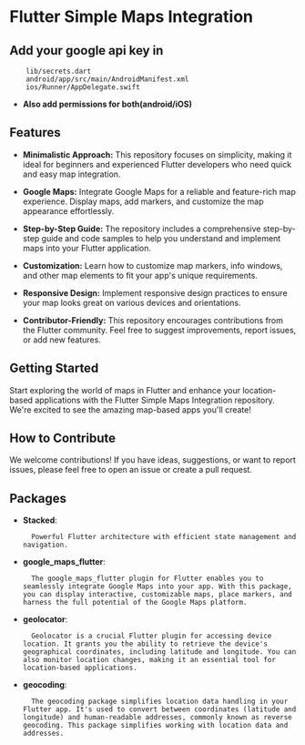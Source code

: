 # Flutter Simple Maps Integration

## Add your google api key in

        lib/secrets.dart
        android/app/src/main/AndroidManifest.xml
        ios/Runner/AppDelegate.swift

- **Also add permissions for both(android/iOS)**

## Features

- **Minimalistic Approach:** This repository focuses on simplicity, making it ideal for beginners and experienced Flutter developers who need quick and easy map integration.

- **Google Maps:** Integrate Google Maps for a reliable and feature-rich map experience. Display maps, add markers, and customize the map appearance effortlessly.

- **Step-by-Step Guide:** The repository includes a comprehensive step-by-step guide and code samples to help you understand and implement maps into your Flutter application.

- **Customization:** Learn how to customize map markers, info windows, and other map elements to fit your app's unique requirements.

- **Responsive Design:** Implement responsive design practices to ensure your map looks great on various devices and orientations.

- **Contributor-Friendly:** This repository encourages contributions from the Flutter community. Feel free to suggest improvements, report issues, or add new features.

## Getting Started

Start exploring the world of maps in Flutter and enhance your location-based applications with the Flutter Simple Maps Integration repository. We're excited to see the amazing map-based apps you'll create!

## How to Contribute

We welcome contributions! If you have ideas, suggestions, or want to report issues, please feel free to open an issue or create a pull request.

## Packages

- **Stacked**:

        Powerful Flutter architecture with efficient state management and navigation.

- **google_maps_flutter**:

        The google_maps_flutter plugin for Flutter enables you to seamlessly integrate Google Maps into your app. With this package, you can display interactive, customizable maps, place markers, and harness the full potential of the Google Maps platform.

- **geolocator**:

        Geolocator is a crucial Flutter plugin for accessing device location. It grants you the ability to retrieve the device's geographical coordinates, including latitude and longitude. You can also monitor location changes, making it an essential tool for location-based applications.

- **geocoding**:

        The geocoding package simplifies location data handling in your Flutter app. It's used to convert between coordinates (latitude and longitude) and human-readable addresses, commonly known as reverse geocoding. This package simplifies working with location data and addresses.
